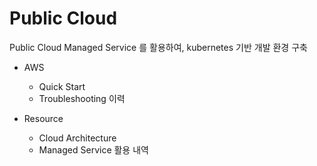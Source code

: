 # Public Cloud

Public Cloud Managed Service 를 활용하여, kubernetes 기반 개발 환경 구축

- AWS
  - Quick Start
  - Troubleshooting 이력

- Resource
  - Cloud Architecture
  - Managed Service 활용 내역

<Comment />
